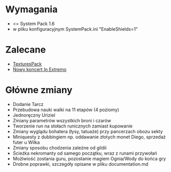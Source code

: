 # Wymagania

* <= System Pack 1.6
* w pliku konfiguracyjnym SystemPack.ini "EnableShields=1"

# Zalecane

* [TexturesPack](https://github.com/PiotrDrozdz96/Gothic/wiki/TexturesPack)
* [Nowy koncert In Extremo](https://github.com/PiotrDrozdz96/Gothic/wiki/In-Extremo)

# Główne zmiany

* Dodanie Tarcz
* Przebudowa nauki walki na 11 etapów (4 poziomy)
* Jednoręczny Uriziel
* Zmiany parametrów wszystkich broni i czarów
* Tworzenie run na stołach runicznych zamiast kupowanie
* Zmiany wyglądu bohatera (łysy, tatuaże) przy pancerzach obozu sekty
* Miniquesty z dubbingiem np. oddawanie złotych monet Diego, sprzedaż futer u Wilka
* Zmiany sposobu chodzenia zależne od gildii
* Ścieżka nekromanty od samego początku, wraz z runami przywołań
* Możlwiość zostania guru, pozostanie magiem Ognia/Wody do końca gry
* Drobne poprawki, szczegóły opisane w pliku documentation.md

